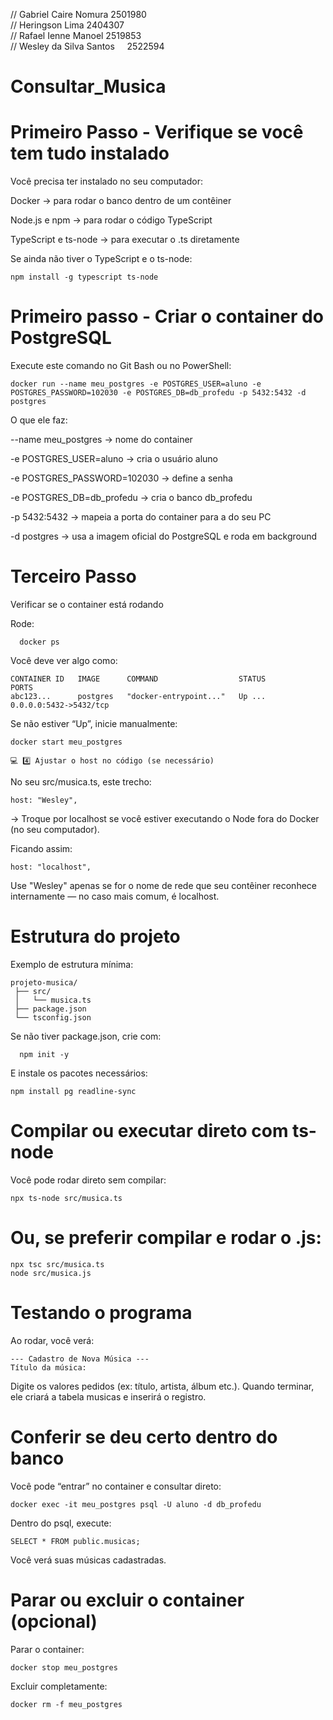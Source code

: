 // Gabriel Caire Nomura       2501980   
// Heringson Lima             2404307   
// Rafael Ienne Manoel        2519853   
// Wesley da Silva Santos     2522594

# Consultar_Musica

# Primeiro Passo - Verifique se você tem tudo instalado
  
Você precisa ter instalado no seu computador:

Docker → para rodar o banco dentro de um contêiner

Node.js e npm → para rodar o código TypeScript

TypeScript e ts-node → para executar o .ts diretamente

Se ainda não tiver o TypeScript e o ts-node:

    npm install -g typescript ts-node

 #  Primeiro passo - Criar o container do PostgreSQL

Execute este comando no Git Bash ou no PowerShell:

    docker run --name meu_postgres -e POSTGRES_USER=aluno -e POSTGRES_PASSWORD=102030 -e POSTGRES_DB=db_profedu -p 5432:5432 -d postgres

 O que ele faz:

--name meu_postgres → nome do container

-e POSTGRES_USER=aluno → cria o usuário aluno

-e POSTGRES_PASSWORD=102030 → define a senha

-e POSTGRES_DB=db_profedu → cria o banco db_profedu

-p 5432:5432 → mapeia a porta do container para a do seu PC

-d postgres → usa a imagem oficial do PostgreSQL e roda em background

# Terceiro Passo
Verificar se o container está rodando

Rode:

      docker ps


Você deve ver algo como:

    CONTAINER ID   IMAGE      COMMAND                  STATUS         PORTS
    abc123...      postgres   "docker-entrypoint..."   Up ...         0.0.0.0:5432->5432/tcp


Se não estiver “Up”, inicie manualmente:

    docker start meu_postgres

    💻 4️⃣ Ajustar o host no código (se necessário)

No seu src/musica.ts, este trecho:

    host: "Wesley",


→ Troque por localhost se você estiver executando o Node fora do Docker (no seu computador).

Ficando assim:

    host: "localhost",


Use "Wesley" apenas se for o nome de rede que seu contêiner reconhece internamente — no caso mais comum, é localhost.

#  Estrutura do projeto

Exemplo de estrutura mínima:

    projeto-musica/
     ├── src/
     │   └── musica.ts
     ├── package.json
     └── tsconfig.json


Se não tiver package.json, crie com:

      npm init -y

E instale os pacotes necessários:

    npm install pg readline-sync

#  Compilar ou executar direto com ts-node

Você pode rodar direto sem compilar:

    npx ts-node src/musica.ts


# Ou, se preferir compilar e rodar o .js:

    npx tsc src/musica.ts
    node src/musica.js

# Testando o programa

Ao rodar, você verá:

    --- Cadastro de Nova Música ---
    Título da música:


Digite os valores pedidos (ex: título, artista, álbum etc.).
Quando terminar, ele criará a tabela musicas e inserirá o registro.

#  Conferir se deu certo dentro do banco

Você pode “entrar” no container e consultar direto:

    docker exec -it meu_postgres psql -U aluno -d db_profedu


Dentro do psql, execute:

    SELECT * FROM public.musicas;


Você verá suas músicas cadastradas.

#  Parar ou excluir o container (opcional)

Parar o container:

    docker stop meu_postgres


Excluir completamente:

    docker rm -f meu_postgres
